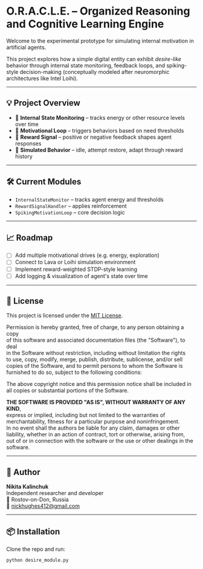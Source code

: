 # O.R.A.C.L.E. – Organized Reasoning and Cognitive Learning Engine

Welcome to the experimental prototype for simulating internal motivation in artificial agents.

This project explores how a simple digital entity can exhibit *desire-like* behavior through internal state monitoring, feedback loops, and spiking-style decision-making (conceptually modeled after neuromorphic architectures like Intel Loihi).

---

## 💡 Project Overview

- 🧠 **Internal State Monitoring** – tracks energy or other resource levels over time  
- 🔁 **Motivational Loop** – triggers behaviors based on need thresholds  
- 🎯 **Reward Signal** – positive or negative feedback shapes agent responses  
- 🧪 **Simulated Behavior** – idle, attempt restore, adapt through reward history

---

## 🛠 Current Modules

- `InternalStateMonitor` – tracks agent energy and thresholds  
- `RewardSignalHandler` – applies reinforcement  
- `SpikingMotivationLoop` – core decision logic

---

## 📈 Roadmap

- [ ] Add multiple motivational drives (e.g. energy, exploration)  
- [ ] Connect to Lava or Loihi simulation environment  
- [ ] Implement reward-weighted STDP-style learning  
- [ ] Add logging & visualization of agent's state over time

---

## 📄 License

This project is licensed under the [MIT License](https://opensource.org/licenses/MIT).

Permission is hereby granted, free of charge, to any person obtaining a copy  
of this software and associated documentation files (the "Software"), to deal  
in the Software without restriction, including without limitation the rights  
to use, copy, modify, merge, publish, distribute, sublicense, and/or sell  
copies of the Software, and to permit persons to whom the Software is  
furnished to do so, subject to the following conditions:

The above copyright notice and this permission notice shall be included in  
all copies or substantial portions of the Software.

**THE SOFTWARE IS PROVIDED "AS IS", WITHOUT WARRANTY OF ANY KIND**,  
express or implied, including but not limited to the warranties of  
merchantability, fitness for a particular purpose and noninfringement.  
In no event shall the authors be liable for any claim, damages or other  
liability, whether in an action of contract, tort or otherwise, arising from,  
out of or in connection with the software or the use or other dealings in the software.

---

## 👤 Author

**Nikita Kalinchuk**  
Independent researcher and developer  
📍 Rostov-on-Don, Russia  
📧 [nickhughes412@gmail.com](mailto:nickhughes412@gmail.com)

---

## 📦 Installation

Clone the repo and run:

```bash
python desire_module.py
